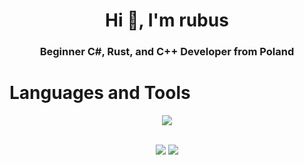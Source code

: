 <h1 align="center">Hi 👋, I'm rubus</h1>
<h3 align="center">Beginner C#, Rust, and C++ Developer from Poland</h3>

<h1>Languages and Tools</h1>
<p align="center">
  <a href="https://youtube.com/rubjiasty">
    <img src="https://skillicons.dev/icons?i=github,gradle,unity,idea,visualstudio,mysql,cs,cpp,dotnet,javascript,php,kotlin,rust,java&perline=7"/>
  </a>
</p> <br>

<div align="center">
  <img src="https://github-readme-stats.vercel.app/api?username=rubuscode&show_icons=true&theme=tokyonight" /> 
  <img src="https://github-readme-streak-stats.herokuapp.com/?user=rubuscode&theme=tokyonight&hide_border=true" />
</div>
